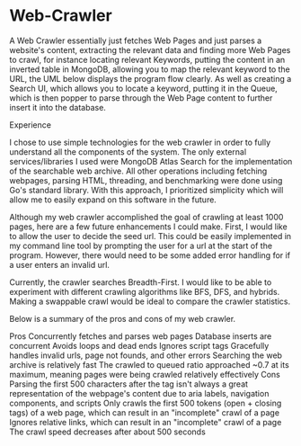 # Web-Crawler
A Web Crawler essentially just fetches Web Pages and just parses a website's content, extracting the relevant data and finding more Web Pages to crawl, for instance locating relevant Keywords, putting the content in an inverted table in MongoDB, allowing you to map the relevant keyword to the URL, the UML below displays the program flow clearly. As well as creating a Search UI, which allows you to locate a keyword, putting it in the Queue, which is then popper to parse through the Web Page content to further insert it into the database.



Experience

I chose to use simple technologies for the web crawler in order to fully understand all the components of the system. The only external services/libraries I used were MongoDB Atlas Search for the implementation of the searchable web archive. All other operations including fetching webpages, parsing HTML, threading, and benchmarking were done using Go's standard library. With this approach, I prioritized simplicity which will allow me to easily expand on this software in the future.

Although my web crawler accomplished the goal of crawling at least 1000 pages, here are a few future enhancements I could make. First, I would like to allow the user to decide the seed url. This could be easily implemented in my command line tool by prompting the user for a url at the start of the program. However, there would need to be some added error handling for if a user enters an invalid url.

Currently, the crawler searches Breadth-First. I would like to be able to experiment with different crawling algorithms like BFS, DFS, and hybrids. Making a swappable crawl would be ideal to compare the crawler statistics.

Below is a summary of the pros and cons of my web crawler.

Pros
Concurrently fetches and parses web pages
Database inserts are concurrent
Avoids loops and dead ends
Ignores script tags
Gracefully handles invalid urls, page not founds, and other errors
Searching the web archive is relatively fast
The crawled to queued ratio approached ~0.7 at its maximum, meaning pages were being crawled relatively effectively
Cons
Parsing the first 500 characters after the <body> tag isn't always a great representation of the webpage's content due to aria labels, navigation components, and scripts
Only crawls the first 500 tokens (open + closing tags) of a web page, which can result in an "incomplete" crawl of a page
Ignores relative links, which can result in an "incomplete" crawl of a page
The crawl speed decreases after about 500 seconds
